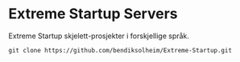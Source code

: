 # Extreme Startup Servers

Extreme Startup skjelett-prosjekter i forskjellige språk.

	git clone https://github.com/bendiksolheim/Extreme-Startup.git
